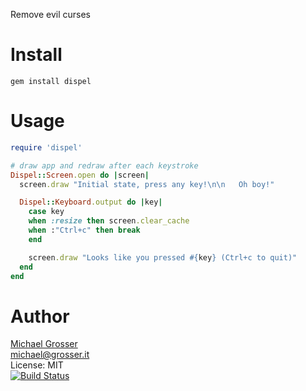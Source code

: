 Remove evil curses

Install
=======

    gem install dispel

Usage
=====

<!-- example -->
```Ruby
require 'dispel'

# draw app and redraw after each keystroke
Dispel::Screen.open do |screen|
  screen.draw "Initial state, press any key!\n\n   Oh boy!"

  Dispel::Keyboard.output do |key|
    case key
    when :resize then screen.clear_cache
    when :"Ctrl+c" then break
    end

    screen.draw "Looks like you pressed #{key} (Ctrl+c to quit)"
  end
end
```
<!-- example -->


Author
======
[Michael Grosser](http://grosser.it)<br/>
michael@grosser.it<br/>
License: MIT<br/>
[![Build Status](https://travis-ci.org/grosser/dispel.png)](https://travis-ci.org/grosser/dispel)
